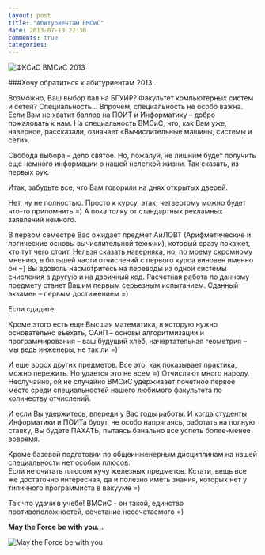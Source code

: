 ```yaml
---
layout: post
title: "Абитуриентам ВМСиС"
date: 2013-07-19 22:30
comments: true
categories: 
---
```


![ФКСиС ВМСиС 2013](/assets/img/fksis-vmsis-2013/vmsis.jpeg)

###Хочу обратиться к абитуриентам 2013…

Возможно, Ваш выбор пал на БГУИР? Факультет компьютерных систем и сетей? Специальность… Впрочем, специальность не особо важна. Если Вам не хватит баллов на ПОИТ и Информатику – добро пожаловать к нам. На специальность ВМСиС, что, как Вам уже, наверное, рассказали, означает «Вычислительные машины, системы и сети».

Свобода выбора – дело святое. Но, пожалуй, не лишним будет получить еще немного информации о нашей нелегкой жизни. Так сказать, из первых рук.

<!-- more -->

Итак, забудьте все, что Вам говорили на днях открытых дверей.

Нет, ну не полностью. Просто к курсу, этак, четвертому можно будет что-то припомнить =) А пока толку от стандартных рекламных заявлений немного.

В первом семестре Вас ожидает предмет АиЛОВТ (Арифметические и логические основы вычислительной техники), который сразу покажет, кто тут чего стоит. Нельзя сказать наверняка, но, по моему скромному мнению, в большей части отчислений с первого курса виновен именно он =) Вы вдоволь насмотритесь на переводы из одной системы счисления в другую и на двоичный код. Расчетная работа по данному предмету станет Вашим первым серьезным испытанием. Сданный экзамен – первым достижением =)

Если сдадите.

Кроме этого есть еще Высшая математика, в которую нужно основательно въехать, ОАиП – основы алгоритмизации и программирования – ваш будущий хлеб, начертательная геометрия – мы ведь инженеры, не так ли =)

И еще ворох других предметов. Все это, как показывает практика, можно пережить. Но удается это не всем =) Отчисляют много народу. Неслучайно, ой не случайно ВМСиС удерживает почетное первое место среди специальностей нашего любимого факультета по количеству отчислений.

И если Вы удержитесь, впереди у Вас годы работы. И когда студенты Информатики и ПОИТа будут, не особо напрягаясь, работать на полную ставку, Вы будете ПАХАТЬ, пытаясь банально все успеть более-менее вовремя.

Кроме базовой подготовки по общеинженерным дисциплинам на нашей специальности нет особых плюсов.  
Если не считать плюсом кучу железных предметов. Кстати, вещь все же достаточно интересная, да и полезно иметь знания, которых нет у типичного программиста в вакууме =)  

Так что удачи в учебе! ВМСиС - он такой, единство противоположностей, сочетание несочетаемого =)  

__May the Force be with you…__

![May the Force be with you](/assets/img/fksis-vmsis-2013/yoda.jpeg)
